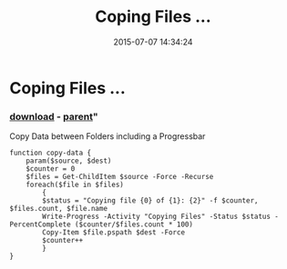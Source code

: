 ﻿---
pid:            5921
parent:         5889
children:       
poster:         Matt F
title:          Coping Files ...
date:           2015-07-07 14:34:24
format:         posh
---

# Coping Files ...

### [download](5921.ps1) - [parent](5889.md)"

Copy Data between Folders including a Progressbar

```posh
function copy-data {
	param($source, $dest)
	$counter = 0
	$files = Get-ChildItem $source -Force -Recurse
	foreach($file in $files)
		{
		$status = "Copying file {0} of {1}: {2}" -f $counter, $files.count, $file.name
		Write-Progress -Activity "Copying Files" -Status $status -PercentComplete ($counter/$files.count * 100)
		Copy-Item $file.pspath $dest -Force
		$counter++
		}
}
```
